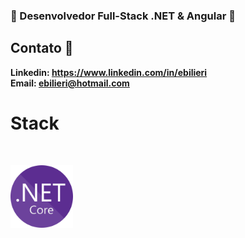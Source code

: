 ### 👋 Desenvolvedor Full-Stack .NET & Angular 👋

## Contato 💬
**Linkedin: https://www.linkedin.com/in/ebilieri**
<br>
**Email:    ebilieri@hotmail.com**

# Stack
<br>
<p align="left">
  <img src="https://github.com/ebilieri/ebilieri/blob/main/assets/NET_Core_Logo.svg" width="100" title=".Net Core">
</p>

<br>
<!--
**ebilieri/ebilieri** is a ✨ _special_ ✨ repository because its `README.md` (this file) appears on your GitHub profile.

Here are some ideas to get you started:

- 🔭 I’m currently working on ...
- 🌱 I’m currently learning ...
- 👯 I’m looking to collaborate on ...
- 🤔 I’m looking for help with ...
- 💬 Ask me about ...
- 📫 How to reach me: ...
- 😄 Pronouns: ...
- ⚡ Fun fact: ...
-->

